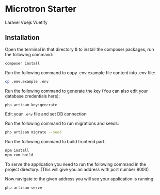 # Microtron Starter
Laravel Vuejs Vuetify

## Installation

Open the terminal in that directory & to install the composer packages, run the following command:
```sh
composer install
```

Run the following command to copy .env.example file content into .env file:
```sh
cp .env.example .env
```

Run the following command to generate the key (You can also edit your database credentials here):
```sh
php artisan key:generate
```
Edit your `.env` file and set DB connection

Run the following command to run migrations and seeds:
```sh
php artisan migrate --seed
```

Run the following command to build frontend part:
```sh
npm install
npm run build
```

To serve the application you need to run the following command in the project directory. (This will give you an address with port number 8000)

Now navigate to the given address you will see your application is running:
```sh
php artisan serve
```
